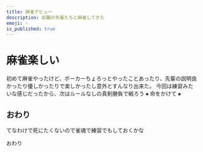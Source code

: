 ```yaml
---
title: 麻雀デビュー
description: 前職の先輩たちと麻雀してきた
emoji: 🀄
is_published: true
---
```


# 麻雀楽しい

初めて麻雀やったけど、ポーカーちょろっとやったことあったり、先輩の説明良かったり優しかったりで楽しかったし意外とすんなり出来た。
今回は練習みたいな感じだったから、次はルールなしの真剣勝負で戦ろう ♠️ 命をかけて ♠️

## おわり

てなわけで死にたくないので雀魂で練習でもしておくかな

おわり
